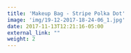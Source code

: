 ```yaml
---
title: 'Makeup Bag - Stripe Polka Dot'
image: 'img/19-12-2017-18-24-06_1.jpg'
date: 2017-11-13T12:21:16-05:00
external_link: ""
weight: 2
---
```


